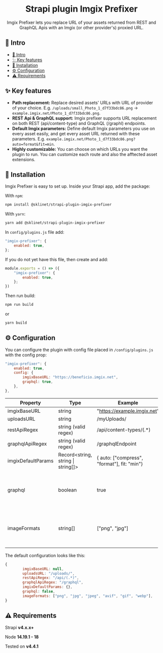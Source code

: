 <h1 align="center">Strapi plugin Imgix Prefixer</h1>

<p align="center">Imgix Prefixer lets you replace URL of your assets returned from REST and GraphQL Apis with an Imgix (or other provider's) proxied URL.</p>

## 👋 Intro

- [👋 Intro](#-intro)
- [✨ Key features](#-key-features)
- [🔧 Installation](#-installation)
- [⚙️ Configuration](#️-configuration)
- [⚠️ Requirements](#️-requirements)

## <a id="features"></a>✨ Key features

* **Path replacement:** Replace desired assets' URLs with URL of provider of your choice. E.g. `/uploads/small_Photo_1_d7f33bdc86.png` -> `example.imgix.net/Photo_1_d7f33bdc86.png`.
* **REST Api & GraphQL support:** Imgix prefixer supports URL replacement on both REST (api/content-type) and GraphQL (/graphl) endpoints.
* **Default Imgix parameters:** Define default Imgix parameters you use on every asset easily, and get every asset URL returned with these parameters. E.g. `example.imgix.net/Photo_1_d7f33bdc86.png?auto=format&fit=min`.
* **Highly customizable:** You can choose on which URLs you want the plugin to run. You can customize each route and also the afftected asset extensions.

## <a id="installation"></a>🔧 Installation

Imgix Prefixer is easy to set up. Inside your Strapi app, add the package:

With `npm`:
```bash
npm install @sklinet/strapi-plugin-imgix-prefixer
```
With `yarn`:
```bash
yarn add @sklinet/strapi-plugin-imgix-prefixer
```

In `config/plugins.js` file add:
```js
"imgix-prefixer": {
    enabled: true,
};
```

If you do not yet have this file, then create and add:
```js
module.exports = () => ({
    "imgix-prefixer": {
        enabled: true,
    };
})
```

Then run build:
```bash
npm run build
```

or
```bash
yarn build
```

## <a id="configuration"></a>⚙️ Configuration

You can configure the plugin with config file placed in `/config/plugins.js` with the config prop:

```js
"imgix-prefixer": {
    enabled: true,
    config: {
        imgixBaseURL: "https://beneficio.imgix.net",
        graphql: true,
    },
},
```

| Property           | Type                               | Example                                     | Description                                      | Required | Default                                                   |
|--------------------|------------------------------------|---------------------------------------------|--------------------------------------------------|----------|-----------------------------------------------------------|
| imgixBaseURL       | string                             | "https://example.imgix.net"                 |                                                  | True     | null                                                      |
| uploadsURL         | string                             | /myUploads/                                 |                                                  | False    | /uploads/                                                 |
| restApiRegex       | string (valid regex)               | /api/content-types/(.*)                     |                                                  | False    | /api/(.*)                                                 |
| graphqlApiRegex    | string (valid regex)               | /graphqlEndpoint                            |                                                  | False    | /graphql                                                  |
| imgixDefaultParams | Record<string, string \| string[]> | { auto: ["compress", "format"], fit: "min"} |                                                  | False    | {}                                                        |
| graphql            | boolean                            | true                                        | Register imgix prefixer also on GraphQL endpoint | False    | false                                                     |
| imageFormats       | string[]                           | ["png", "jpg"]                              | Image formats you want to proxy                  |          | [ "png" ,  "jpg" ,  "jpeg" ,  "avif" ,  "gif" ,  "webp" ] |

The default configuration looks like this:

```js
{
        imgixBaseURL: null,
        uploadsURL: "/uploads/",
        restApiRegex: "/api/(.*)",
        graphqlApiRegex: "/graphql",
        imgixDefaultParams: {},
        graphql: false,
        imageFormats: ["png", "jpg", "jpeg", "avif", "gif", "webp"],
}
```

## <a id="requirements"></a>⚠️ Requirements
Strapi **v4.x.x+**

Node **14.19.1 - 18**

Tested on **v4.4.1**
